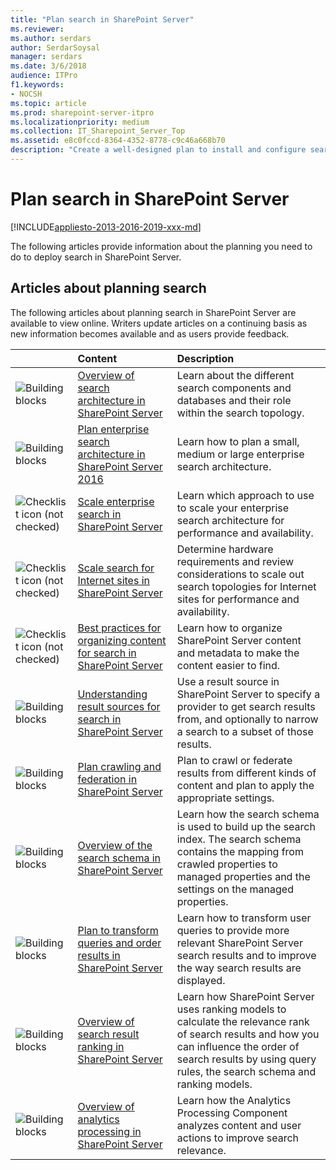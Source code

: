 ```yaml
---
title: "Plan search in SharePoint Server"
ms.reviewer: 
ms.author: serdars
author: SerdarSoysal
manager: serdars
ms.date: 3/6/2018
audience: ITPro
f1.keywords:
- NOCSH
ms.topic: article
ms.prod: sharepoint-server-itpro
ms.localizationpriority: medium
ms.collection: IT_Sharepoint_Server_Top
ms.assetid: e8c0fccd-8364-4352-8778-c9c46a668b70
description: "Create a well-designed plan to install and configure search in SharePoint Server."
---
```


# Plan search in SharePoint Server

[!INCLUDE[appliesto-2013-2016-2019-xxx-md](../includes/appliesto-2013-2016-2019-xxx-md.md)]
  
The following articles provide information about the planning you need to do to deploy search in SharePoint Server.


  
## Articles about planning search

The following articles about planning search in SharePoint Server are available to view online. Writers update articles on a continuing basis as new information becomes available and as users provide feedback.
  
||**Content**|**Description**|
|:-----|:-----|:-----|
|![Building blocks](../media/mod_icon_buildingblock_M.png)|[Overview of search architecture in SharePoint Server](search-architecture-overview.md) <br/> |Learn about the different search components and databases and their role within the search topology.  <br/> |
|![Building blocks](../media/mod_icon_buildingblock_M.png)|[Plan enterprise search architecture in SharePoint Server 2016](plan-enterprise-search-architecture.md) <br/> |Learn how to plan a small, medium or large enterprise search architecture.  <br/> |
|![Checklist icon (not checked)](../media/mod_icon_checklist_.png)|[Scale enterprise search in SharePoint Server](scale-enterprise-search.md) <br/> |Learn which approach to use to scale your enterprise search architecture for performance and availability.  <br/> |
|![Checklist icon (not checked)](../media/mod_icon_checklist_.png)|[Scale search for Internet sites in SharePoint Server](scale-search-for-internet-sites.md) <br/> |Determine hardware requirements and review considerations to scale out search topologies for Internet sites for performance and availability.  <br/> |
|![Checklist icon (not checked)](../media/mod_icon_checklist_.png)|[Best practices for organizing content for search in SharePoint Server](best-practices-for-organizing-content-for-search.md) <br/> |Learn how to organize SharePoint Server content and metadata to make the content easier to find.  <br/> |
|![Building blocks](../media/mod_icon_buildingblock_M.png)|[Understanding result sources for search in SharePoint Server](understanding-result-sources-for-search.md) <br/> |Use a result source in SharePoint Server to specify a provider to get search results from, and optionally to narrow a search to a subset of those results.  <br/> |
|![Building blocks](../media/mod_icon_buildingblock_M.png)|[Plan crawling and federation in SharePoint Server](plan-crawling-and-federation.md) <br/> |Plan to crawl or federate results from different kinds of content and plan to apply the appropriate settings.  <br/> |
|![Building blocks](../media/mod_icon_buildingblock_M.png)|[Overview of the search schema in SharePoint Server](search-schema-overview.md) <br/> |Learn how the search schema is used to build up the search index. The search schema contains the mapping from crawled properties to managed properties and the settings on the managed properties.  <br/> |
|![Building blocks](../media/mod_icon_buildingblock_M.png)|[Plan to transform queries and order results in SharePoint Server](plan-to-transform-queries-and-order-results.md) <br/> | Learn how to transform user queries to provide more relevant SharePoint Server search results and to improve the way search results are displayed.  <br/> |
|![Building blocks](../media/mod_icon_buildingblock_M.png)|[Overview of search result ranking in SharePoint Server](overview-of-search-result-ranking.md) <br/> |Learn how SharePoint Server uses ranking models to calculate the relevance rank of search results and how you can influence the order of search results by using query rules, the search schema and ranking models.  <br/> |
|![Building blocks](../media/mod_icon_buildingblock_M.png)|[Overview of analytics processing in SharePoint Server](overview-of-analytics-processing.md) <br/> |Learn how the Analytics Processing Component analyzes content and user actions to improve search relevance.  <br/> |
   

